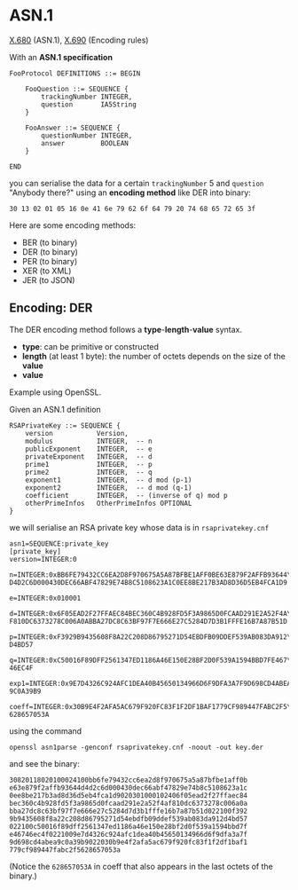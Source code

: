 # ASN.1

[X.680](http://www.itu.int/rec/T-REC-X.680/en) (ASN.1), [X.690](https://www.itu.int/rec/T-REC-X.690/en) (Encoding rules)

With an **ASN.1 specification**

```
FooProtocol DEFINITIONS ::= BEGIN

    FooQuestion ::= SEQUENCE {
        trackingNumber INTEGER,
        question       IA5String
    }

    FooAnswer ::= SEQUENCE {
        questionNumber INTEGER,
        answer         BOOLEAN
    }

END
```

you can serialise the data for a certain `trackingNumber` 5 and `question` "Anybody there?" using an **encoding method** like DER into binary:

```
30 13 02 01 05 16 0e 41 6e 79 62 6f 64 79 20 74 68 65 72 65 3f
```

Here are some encoding methods:
* BER (to binary)
* DER (to binary)
* PER (to binary)
* XER (to XML)
* JER (to JSON)

## Encoding: DER

The DER encoding method follows a **type**-**length**-**value** syntax.

* **type**: can be primitive or constructed
* **length** (at least 1 byte): the number of octets depends on the size of the **value**
* **value**

Example using OpenSSL.

Given an ASN.1 definition

```
RSAPrivateKey ::= SEQUENCE {
    version           Version,
    modulus           INTEGER,  -- n
    publicExponent    INTEGER,  -- e
    privateExponent   INTEGER,  -- d
    prime1            INTEGER,  -- p
    prime2            INTEGER,  -- q
    exponent1         INTEGER,  -- d mod (p-1)
    exponent2         INTEGER,  -- d mod (q-1)
    coefficient       INTEGER,  -- (inverse of q) mod p
    otherPrimeInfos   OtherPrimeInfos OPTIONAL
}
```

we will serialise an RSA private key whose data is in `rsaprivatekey.cnf`

```
asn1=SEQUENCE:private_key
[private_key]
version=INTEGER:0

n=INTEGER:0xBB6FE79432CC6EA2D8F970675A5A87BFBE1AFF0BE63E879F2AFFB93644\
D4D2C6D000430DEC66ABF47829E74B8C5108623A1C0EE8BE217B3AD8D36D5EB4FCA1D9

e=INTEGER:0x010001

d=INTEGER:0x6F05EAD2F27FFAEC84BEC360C4B928FD5F3A9865D0FCAAD291E2A52F4A\
F810DC6373278C006A0ABBA27DC8C63BF97F7E666E27C5284D7D3B1FFFE16B7A87B51D

p=INTEGER:0xF3929B9435608F8A22C208D86795271D54EBDFB09DDEF539AB083DA912\
D4BD57

q=INTEGER:0xC50016F89DFF2561347ED1186A46E150E28BF2D0F539A1594BBD7FE467\
46EC4F

exp1=INTEGER:0x9E7D4326C924AFC1DEA40B45650134966D6F9DFA3A7F9D698CD4ABEA\
9C0A39B9

coeff=INTEGER:0x30B9E4F2AFA5AC679F920FC83F1F2DF1BAF1779CF989447FABC2F5\
628657053A
```

using the command

```
openssl asn1parse -genconf rsaprivatekey.cnf -noout -out key.der
```

and see the binary:

```
30820118020100024100bb6fe79432cc6ea2d8f970675a5a87bfbe1aff0b
e63e879f2affb93644d4d2c6d000430dec66abf47829e74b8c5108623a1c
0ee8be217b3ad8d36d5eb4fca1d9020301000102406f05ead2f27ffaec84
bec360c4b928fd5f3a9865d0fcaad291e2a52f4af810dc6373278c006a0a
bba27dc8c63bf97f7e666e27c5284d7d3b1fffe16b7a87b51d022100f392
9b9435608f8a22c208d86795271d54ebdfb09ddef539ab083da912d4bd57
022100c50016f89dff2561347ed1186a46e150e28bf2d0f539a1594bbd7f
e46746ec4f0221009e7d4326c924afc1dea40b45650134966d6f9dfa3a7f
9d698cd4abea9c0a39b9022030b9e4f2afa5ac679f920fc83f1f2df1baf1
779cf989447fabc2f5628657053a
```

(Notice the `628657053A` in coeff that also appears in the last octets of the binary.)
